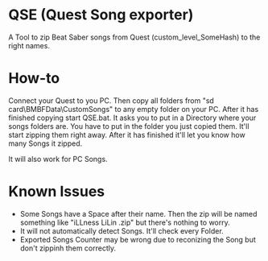 # QSE (Quest Song exporter)
A Tool to zip Beat Saber songs from Quest (custom_level_SomeHash) to the right names.

# How-to
Connect your Quest to you PC. Then copy all folders from "sd card\BMBFData\CustomSongs" to any empty folder on your PC. After it has finished copying start QSE.bat. It asks you to put in a Directory where your songs folders are. You have to put in the folder you just copied them. It'll start zipping them right away. After it has finished it'll let you know how many Songs it zipped. 

It will also work for PC Songs.

# Known Issues
- Some Songs have a Space after their name. Then the zip will be named something like "iLLness LiLin .zip" but there's nothing to worry.
- It will not automatically detect Songs. It'll check every Folder.
- Exported Songs Counter may be wrong due to reconizing the Song but don't zippinh them correctly.
